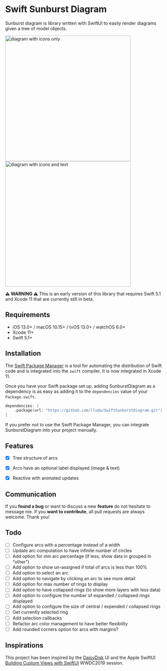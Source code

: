 # Swift Sunburst Diagram

Sunburst diagram is library written with SwiftUI to easily render diagrams given a tree of model objects.

<img src="https://github.com/lludo/SwiftSunburstDiagram/blob/master/diagram-icons-only.png" alt="diagram with icons only" width="400"/><img src="https://github.com/lludo/SwiftSunburstDiagram/blob/master/diagram-with-text.png" alt="diagram with icons and text" width="400"/>

**⚠️ WARNING ⚠️** This is an early version of this library that requires Swift 5.1 and  Xcode 11 that are currently still in beta.

## Requirements

- iOS 13.0+ / macOS 10.15+ / tvOS 13.0+ / watchOS 6.0+
- Xcode 11+
- Swift 5.1+

## Installation

The [Swift Package Manager](https://swift.org/package-manager/) is a tool for automating the distribution of Swift code and is integrated into the `swift` compiler. It is now integrated in Xcode 11.

Once you have your Swift package set up, adding SunburstDiagram as a dependency is as easy as adding it to the `dependencies` value of your `Package.swift`.

```swift
dependencies: [
    .package(url: "https://github.com/lludo/SwiftSunburstDiagram.git")
]
```

If you prefer not to use the Swift Package Manager, you can integrate SunburstDiagram into your project manually.

## Features

- [x] Tree structure of arcs
- [x] Arcs have an optional label displayed (image & text)
- [x] Reactive with animated updates


## Communication

If you **found a bug** or want to discuss a new **feature** do not hesitate to message me. If you **want to contribute**, all pull requests are always welcome. Thank you!

## Todo

- [ ] Configure arcs with a percentage instead of a width
- [ ] Update arc computation to have infinite number of circles
- [ ] Add option for min arc percentage (if less, show data in grouped in "other")
- [ ] Add option to show un-assigned if total of arcs is less than 100%
- [ ] Add option to select an arc
- [ ] Add option to navigate by clicking an arc to see more detail
- [ ] Add option for max number of rings to display
- [ ] Add option to have collapsed rings (to show more layers with less data)
- [ ] Add option to configure the number of expanded / collapsed rings displayed
- [ ] Add option to configure the size of central / expended / collapsed rings
- [ ] Get currently selected ring
- [ ] Add selection callbacks
- [ ] Refactor arc color management to have better flexibility
- [ ] Add rounded corners option for arcs with margins?

## Inspirations

This project has been inspired by the [DaisyDisk](https://daisydiskapp.com/) UI and the Apple SwiftUI [Building Custom Views with SwiftUI](https://developer.apple.com/videos/play/wwdc2019/237/) WWDC2019 session.
